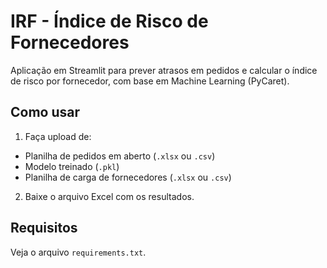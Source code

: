 # IRF - Índice de Risco de Fornecedores

Aplicação em Streamlit para prever atrasos em pedidos e calcular o índice de risco por fornecedor, com base em Machine Learning (PyCaret).

## Como usar

1. Faça upload de:
- Planilha de pedidos em aberto (`.xlsx` ou `.csv`)
- Modelo treinado (`.pkl`)
- Planilha de carga de fornecedores (`.xlsx` ou `.csv`)

2. Baixe o arquivo Excel com os resultados.

## Requisitos

Veja o arquivo `requirements.txt`.